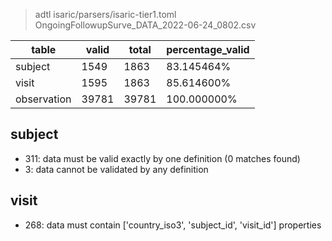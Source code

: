 > adtl isaric/parsers/isaric-tier1.toml OngoingFollowupSurve_DATA_2022-06-24_0802.csv

|table          |valid  |total  |percentage_valid|
|---------------|-------|-------|----------------|
|subject        |1549   |1863   |83.145464% |
|visit          |1595   |1863   |85.614600% |
|observation    |39781  |39781  |100.000000% |

## subject

* 311: data must be valid exactly by one definition (0 matches found)
* 3: data cannot be validated by any definition

## visit

* 268: data must contain ['country_iso3', 'subject_id', 'visit_id'] properties
